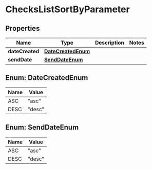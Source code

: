 

# ChecksListSortByParameter


## Properties

| Name | Type | Description | Notes |
|------------ | ------------- | ------------- | -------------|
|**dateCreated** | [**DateCreatedEnum**](#DateCreatedEnum) |  |  |
|**sendDate** | [**SendDateEnum**](#SendDateEnum) |  |  |



## Enum: DateCreatedEnum

| Name | Value |
|---- | -----|
| ASC | &quot;asc&quot; |
| DESC | &quot;desc&quot; |



## Enum: SendDateEnum

| Name | Value |
|---- | -----|
| ASC | &quot;asc&quot; |
| DESC | &quot;desc&quot; |



